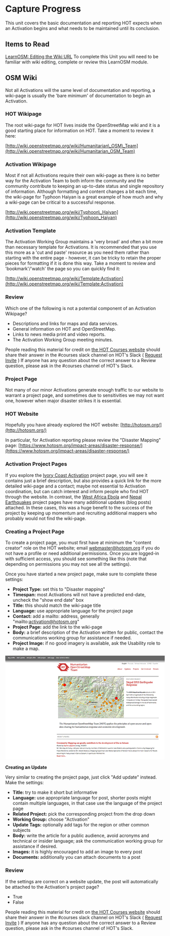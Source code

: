 # Capture Progress

This unit covers the basic documentation and reporting HOT expects when an Activation begins and what needs to be maintained until its conclusion.

## Items to Read

[LearnOSM: Editing the Wiki URL](http://learnosm.org/en/intermediate/editing-the-wiki/) To complete this Unit you will need to be familiar with wiki editing, complete or review this LearnOSM module.

## OSM Wiki

Not all Activations will the same level of documentation and reporting, a wiki-page is usually the 'bare minimum' of documentation to begin an Activation.

### HOT Wikipage

The root wiki-page for HOT lives inside the OpenStreetMap wiki and it is a good starting place for information on HOT. Take a moment to review it here:

[http://wiki.openstreetmap.org/wiki/Humanitarian\_OSM\_Team](http://wiki.openstreetmap.org/wiki/Humanitarian_OSM_Team)

### Activation Wikipage

Most if not all Activations require their own wiki-page as there is no better way for the Activation Team to both inform the community and the community contribute to keeping an up-to-date status and single repository of information. Although formatting and content changes a bit each time, the wiki-page for Typhoon Haiyan is a great example of how much and why a wiki-page can be critical to a successful response.

[http://wiki.openstreetmap.org/wiki/Typhoon\_Haiyan](http://wiki.openstreetmap.org/wiki/Typhoon_Haiyan)

### Activation Template

The Activation Working Group maintains a 'very broad' and often a bit more than necessary template for Activations. It is recommended that you use this more as a 'cut and paste' resource as you need them rather than starting with the entire page - however, it can be tricky to retain the proper pieces for formatting if it is done this way. Take a moment to review and 'bookmark'/'watch' the page so you can quickly find it:

[http://wiki.openstreetmap.org/wiki/Template:Activation](http://wiki.openstreetmap.org/wiki/Template:Activation)

### Review

Which one of the following is not a potential component of an Activation Wikipage?

* Descriptions and links for maps and data services.
* General information on HOT and OpenStreetMap.
* Links to news media print and video reports.
* The Activation Working Group meeting minutes.

People reading this material for credit on [the HOT Courses website](http://courses.hotosm.org/) should share their answer in the \#courses slack channel on HOT's Slack \( [Request Invite](http://slack.hotosm.org) \) If anyone has any question about the correct answer to a Review question, please ask in the \#courses channel of HOT's Slack.

### Project Page

Not many of our minor Activations generate enough traffic to our website to warrant a project page, and sometimes due to sensitivities we may not want one, however when major disaster strikes it is essential.

### HOT Website

Hopefully you have already explored the HOT website: [http://hotosm.org/](http://hotosm.org/)

In particular, for Activation reporting please review the "Disaster Mapping" page: [https://www.hotosm.org/impact-areas/disaster-response/](https://www.hotosm.org/impact-areas/disaster-response/)

### Activation Project Pages

If you explore the [Ivory Coast Activation](http://hotosm.org/projects/côte-divoire-0) project page, you will see it contains just a brief description, but also provides a quick link for the more detailed wiki-page and a contact; maybe not essential to Activation coordination, but can catch interest and inform people who find HOT through the website. In contrast, the [West Africa Ebola](http://hotosm.org/projects/west_africa_ebola_epidemic) and [Nepal Earthquakes](http://hotosm.org/projects/nepal_2015_earthquake_response) project pages have many additional updates \(blog posts\) attached. In these cases, this was a huge benefit to the success of the project by keeping up momentum and recruiting additional mappers who probably would not find the wiki-page.

### Creating a Project Page

To create a project page, you must first have at minimum the "content creator" role on the HOT website; email webmaster@hotosm.org if you do not have a profile or need additional permissions. Once you are logged-in with sufficient access, you should see something like this \(note that depending on permissions you may not see all the settings\).

Once you have started a new project page, make sure to complete these settings:

* **Project Type:** set this to "Disaster mapping"
* **Timespan:** most Activations will not have a predicted end-date, uncheck the "show end date" box
* **Title:** this should match the wiki-page title
* **Language:** use appropriate language for the project page
* **Contact:** add a mailto: address, generally "mailto:activation@hotosm.org"
* **Project Page:** add the link to the wiki-page
* **Body:** a brief  description of the Activation written for public, contact the communications working group for assistance if needed.
* **Project Image:** if no good imagery is available, ask the Usability role to make a map. 

![](../.gitbook/assets/project_animated.gif)

**Creating an Update**

Very similar to creating the project page, just click "Add update" instead. Make the settings:

* **Title:** try to make it short but informative
* **Language:** use appropriate language for post, shorter posts might contain multiple languages, in that case use the language of the project page
* **Related Project:** pick the corresponding project from the drop down
* **Working Group:** choose "Activation"
* **Update Tags:** optionally add tags for the region or other common subjects
* **Body:** write the article for a public audience, avoid acronyms and technical or insider language; ask the communication working group for assistance if desired.
* **Images:** it is highly encouraged to add an image to every post
* **Documents:** additionally you can attach documents to a post

### Review

If the settings are correct on a website update, the post will automatically be attached to the Activation's project page?

* True
* False

People reading this material for credit on [the HOT Courses website](http://courses.hotosm.org/) should share their answer in the \#courses slack channel on HOT's Slack \( [Request Invite](http://slack.hotosm.org) \) If anyone has any question about the correct answer to a Review question, please ask in the \#courses channel of HOT's Slack.

